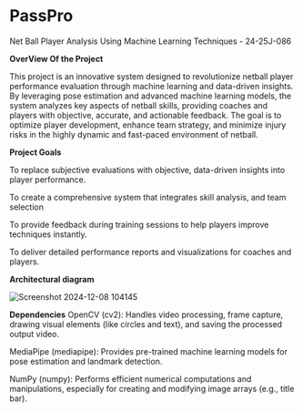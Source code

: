 # PassPro
Net Ball Player Analysis Using Machine Learning Techniques - 24-25J-086

**OverView Of the Project**

This project is an innovative system designed to revolutionize netball player performance evaluation through machine learning and data-driven insights. By leveraging pose estimation and advanced machine learning models, the system analyzes key aspects of netball skills, providing coaches and players with objective, accurate, and actionable feedback. The goal is to optimize player development, enhance team strategy, and minimize injury risks in the highly dynamic and fast-paced environment of netball.

**Project Goals**

To replace subjective evaluations with objective, data-driven insights into player performance. 

To create a comprehensive system that integrates skill analysis, and team selection 

To provide feedback during training sessions to help players improve techniques instantly. 

To deliver detailed performance reports and visualizations for coaches and players.

**Architectural diagram**

![Screenshot 2024-12-08 104145](https://github.com/user-attachments/assets/cac4b86e-4834-44ac-9851-455bc7877166)


**Dependencies**
OpenCV (cv2): Handles video processing, frame capture, drawing visual elements (like circles and text), and saving the processed output video.

MediaPipe (mediapipe): Provides pre-trained machine learning models for pose estimation and landmark detection.

NumPy (numpy): Performs efficient numerical computations and manipulations, especially for creating and modifying image arrays (e.g., title bar).
